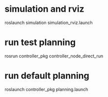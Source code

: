 # simulation and rviz
roslaunch simulation simulation_rviz.launch 
# run test planning
rosrun controller_pkg controller_node_direct_run
# run default planning
roslaunch controller_pkg planning.launch


